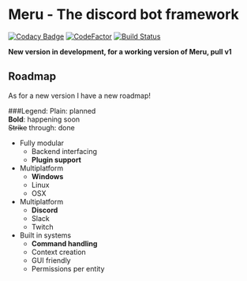 # Meru - The discord bot framework
[![Codacy Badge](https://api.codacy.com/project/badge/Grade/c8dfbdf2e98e4b4d984117d83a151dcd)](https://www.codacy.com/app/velddev/Meru?utm_source=github.com&utm_medium=referral&utm_content=velddev/Meru&utm_campaign=badger)
[![CodeFactor](https://www.codefactor.io/repository/github/velddev/meru/badge)](https://www.codefactor.io/repository/github/velddev/meru)  [![Build Status](https://travis-ci.org/velddev/Meru.svg?branch=master)](https://travis-ci.org/velddev/Meru)
<br>

**New version in development, for a working version of Meru, pull v1**

## Roadmap
As for a new version I have a new roadmap!

###Legend: 
Plain: planned<br>
**Bold**: happening soon<br>
~~Strike~~ through: done<br>

- Fully modular
	* Backend interfacing
	* **Plugin support**
- Multiplatform
	- **Windows**
	- Linux
	- OSX
- Multiplatform
	- **Discord**
	- Slack
	- Twitch
- Built in systems
	- **Command handling**
	- Context creation
	- GUI friendly
	- Permissions per entity
